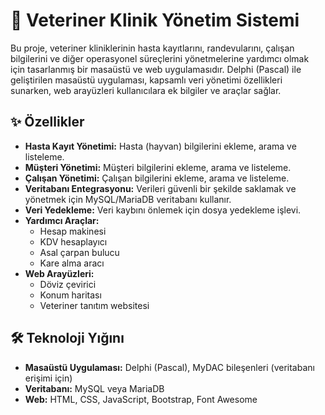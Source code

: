 # 🐾 Veteriner Klinik Yönetim Sistemi

Bu proje, veteriner kliniklerinin hasta kayıtlarını, randevularını, çalışan bilgilerini ve diğer operasyonel süreçlerini yönetmelerine yardımcı olmak için tasarlanmış bir masaüstü ve web uygulamasıdır. Delphi (Pascal) ile geliştirilen masaüstü uygulaması, kapsamlı veri yönetimi özellikleri sunarken, web arayüzleri kullanıcılara ek bilgiler ve araçlar sağlar.

## ✨ Özellikler

*   **Hasta Kayıt Yönetimi:** Hasta (hayvan) bilgilerini ekleme, arama ve listeleme.
*   **Müşteri Yönetimi:** Müşteri bilgilerini ekleme, arama ve listeleme.
*   **Çalışan Yönetimi:** Çalışan bilgilerini ekleme, arama ve listeleme.
*   **Veritabanı Entegrasyonu:** Verileri güvenli bir şekilde saklamak ve yönetmek için MySQL/MariaDB veritabanı kullanır.
*   **Veri Yedekleme:** Veri kaybını önlemek için dosya yedekleme işlevi.
*   **Yardımcı Araçlar:**
    *   Hesap makinesi
    *   KDV hesaplayıcı
    *   Asal çarpan bulucu
    *   Kare alma aracı
*   **Web Arayüzleri:**
    *   Döviz çevirici
    *   Konum haritası
    *   Veteriner tanıtım websitesi

## 🛠️ Teknoloji Yığını

*   **Masaüstü Uygulaması:** Delphi (Pascal), MyDAC bileşenleri (veritabanı erişimi için)
*   **Veritabanı:** MySQL veya MariaDB
*   **Web:** HTML, CSS, JavaScript, Bootstrap, Font Awesome
